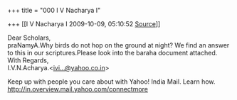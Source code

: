 +++
title = "000 I V Nacharya I"

+++
[[I V Nacharya I	2009-10-09, 05:10:52 [Source](https://groups.google.com/g/bvparishat/c/LSAbw3_3_5U)]]



Dear Scholars,  
praNamyA.Why birds do not hop on the ground at night? We find an answer  
to this in our scriptures.Please look into the baraha document attached.  
With Regards,  
I.V.N.Acharya.\<[ivi...@yahoo.co.in]()\>

  
Keep up with people you care about with Yahoo! India Mail. Learn how. <http://in.overview.mail.yahoo.com/connectmore>


